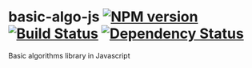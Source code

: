 # basic-algo-js [![NPM version][npm-image]][npm-url] [![Build Status][travis-image]][travis-url] [![Dependency Status][depstat-image]][depstat-url]

Basic algorithms library in Javascript

[npm-url]: https://npmjs.org/package/basic-algo
[npm-image]: https://badge.fury.io/js/basic-algo.svg

[travis-url]: http://travis-ci.org/keidrun/basic-algo-js
[travis-image]: https://secure.travis-ci.org/keidrun/basic-algo-js.svg?branch=master

[depstat-url]: https://david-dm.org/keidrun/basic-algo-js
[depstat-image]: https://david-dm.org/keidrun/basic-algo-js.svg
